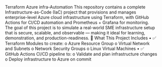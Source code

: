 Terraform Azure infra-Automation
This repository contains a complete Infrastructure-as-Code (IaC) project that provisions and manages enterprise-level Azure cloud infrastructure using Terraform, with GitHub Actions for CI/CD automation and Prometheus + Grafana for monitoring.
The goal of this project is to simulate a real-world SME infrastructure setup that is secure, scalable, and observable — making it ideal for learning, demonstration, and production-readiness.
🚀 What This Project Includes
•	✅ Terraform Modules to create:
o	Azure Resource Group
o	Virtual Network and Subnets
o	Network Security Groups
o	Linux Virtual Machines
•	✅ GitHub Actions CI/CD pipeline to:
o	Validate and plan infrastructure changes
o	Deploy infrastructure to Azure on commit
